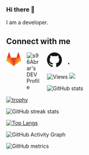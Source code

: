 ### Hi there 👋
I am a developer.

## Connect with me

[<img alt="s96Abrar's GitLab Profile" align="left" width="40" style="margin-right:15px" src="https://raw.githubusercontent.com/s96Abrar/s96Abrar/master/gitlab.svg" />](https://gitlab.com/s96Abrar)  [<img alt="s96Abrar's DEV Profile" align="left" width="40" style="margin-right:15px" src="https://d2fltix0v2e0sb.cloudfront.net/dev-badge.svg" />](https://dev.to/s96abrar)  [<img alt="s96Abrar's GitHub Profile" align="left" width="40" style="margin-right:15px" src="https://raw.githubusercontent.com/github/explore/78df643247d429f6cc873026c0622819ad797942/topics/github/github.png" />](https://github.com/s96Abrar)

##   .

![Views](https://gpvc.arturio.dev/s96Abrar)  ![](https://gitwar.herokuapp.com/badge?username=s96Abrar)

![GitHub stats](https://github-readme-stats.vercel.app/api?username=s96Abrar&show_icons=true&hide_border=true&count_private=true&theme=radical)  

[![trophy](https://github-profile-trophy.vercel.app/?username=s96Abrar&theme=monokai&margin-w=15&no-frame=true&no-bg=true)](https://github.com/ryo-ma/github-profile-trophy)

![GitHub streak stats](https://github-readme-streak-stats.herokuapp.com/?user=s96Abrar&hide_border=true&show_icons=true&theme=radical)  

[![Top Langs](https://github-readme-stats.vercel.app/api/top-langs/?username=s96Abrar&hide_border=true&show_icons=true&theme=radical)](https://github.com/anuraghazra/github-readme-stats)

![GitHub Activity Graph](https://activity-graph.herokuapp.com/graph?username=s96Abrar)  

![GitHub metrics](https://metrics.lecoq.io/s96Abrar)  

<!--
**s96Abrar/s96Abrar** is a ✨ _special_ ✨ repository because its `README.md` (this file) appears on your GitHub profile.

Here are some ideas to get you started:

- 🔭 I’m currently working on ...
- 🌱 I’m currently learning ...
- 👯 I’m looking to collaborate on ...
- 🤔 I’m looking for help with ...
- 💬 Ask me about ...
- 📫 How to reach me: ...
- 😄 Pronouns: ...
- ⚡ Fun fact: ...
-->
